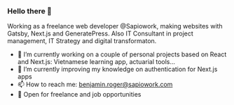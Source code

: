 ### Hello there 👋

Working as a freelance web developer @Sapiowork, making websites with Gatsby, Next.js and GeneratePress.
Also IT Consultant in project management, IT Strategy and digital transformaton.

- 🔭 I’m currently working on a couple of personal projects based on React and Next.js: Vietnamese learning app, actuarial tools...
- 🌱 I’m currently improving my knowledge on authentication for Next.js apps
- 📫 How to reach me: benjamin.roger@sapiowork.com
- 👔 Open for freelance and job opportunities
